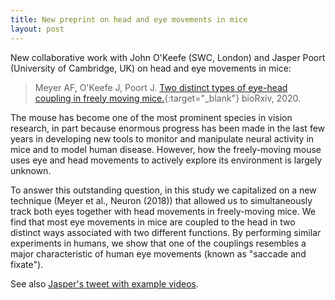 ```yaml
---
title: New preprint on head and eye movements in mice
layout: post
---
```


New collaborative work with John O'Keefe (SWC, London) and Jasper Poort
(University of Cambridge, UK) on head and eye movements in mice:
> Meyer AF, O'Keefe J, Poort J. [Two distinct types of eye-head coupling in freely moving mice.](https://biorxiv.org/cgi/content/short/2020.02.20.957712v1){:target="_blank"}
bioRxiv, 2020.

The mouse has become one of the most prominent species in vision research,
in part because enormous progress has been made in the last few years in
developing new tools to monitor and manipulate neural activity in mice
and to model human disease. However, how the freely-moving mouse uses eye
and head movements to actively explore its environment is largely unknown.

To answer this outstanding question, in this study we capitalized on a new
technique (Meyer et al., Neuron (2018)) that allowed us to simultaneously
track both eyes together with head movements in freely-moving mice. We find that
most eye movements in mice are coupled to the head in two distinct ways
associated with two different functions. By performing similar experiments in
humans, we show that one of the couplings resembles a major characteristic of
human eye movements (known as "saccade and fixate").

See also [Jasper's tweet with example videos](https://twitter.com/jasper_poort/status/1230792920711778306).

<script type="text/javascript" src="https://d1bxh8uas1mnw7.cloudfront.net/assets/embed.js"></script><div class="altmetric-embed" data-badge-type="donut" data-altmetric-id="76425244" />
